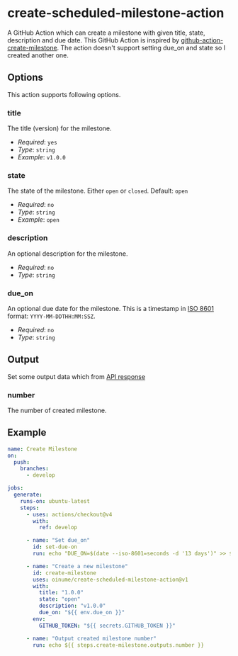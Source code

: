 # create-scheduled-milestone-action

A GitHub Action which can create a milestone with given title, state, description and due date. This GitHub Action is inspired by [github-action-create-milestone](https://github.com/marketplace/actions/create-milestone). The action doesn't support setting due_on and state so I created another one.

## Options

This action supports following options.

### title

The title (version) for the milestone.

- *Required*: `yes`
- *Type*: `string`
- *Example*: `v1.0.0`

### state

The state of the milestone. Either `open` or `closed`. Default: `open`

- *Required*: `no`
- *Type*: `string`
- *Example*: `open`

### description

An optional description for the milestone.

- *Required*: `no`
- *Type*: `string`

### due_on

An optional due date for the milestone. This is a timestamp in [ISO 8601](https://en.wikipedia.org/wiki/ISO_8601) format: `YYYY-MM-DDTHH:MM:SSZ`.

* *Required*: `no`
* *Type*: `string`

## Output

Set some output data which from [API response](https://developer.github.com/v3/issues/milestones/#response)

### number

The number of created milestone.

## Example

```yaml
name: Create Milestone
on:
  push:
    branches:
      - develop

jobs:
  generate:
    runs-on: ubuntu-latest
    steps:
      - uses: actions/checkout@v4
        with:
          ref: develop

      - name: "Set due_on"
        id: set-due-on
        run: echo "DUE_ON=$(date --iso-8601=seconds -d '13 days')" >> $GITHUB_ENV

      - name: "Create a new milestone"
        id: create-milestone
        uses: oinume/create-scheduled-milestone-action@v1
        with:
          title: "1.0.0"
          state: "open"
          description: "v1.0.0"
          due_on: "${{ env.due_on }}"
        env:
          GITHUB_TOKEN: "${{ secrets.GITHUB_TOKEN }}"

      - name: "Output created milestone number"
        run: echo ${{ steps.create-milestone.outputs.number }}
```
